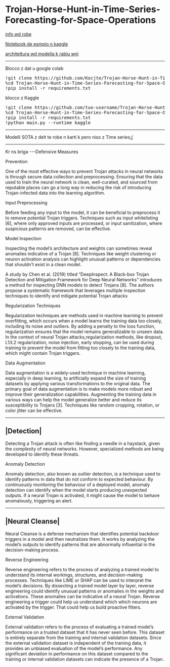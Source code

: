 # Trojan-Horse-Hunt-in-Time-Series-Forecasting-for-Space-Operations

[info wd robe](https://arxiv.org/pdf/2506.01849)

[Notebook de esmpio n kaggle](https://www.kaggle.com/code/ramezashendy/poisoned-models-probing-notebook)

[architettura wd modella k rabju wni](https://towardsdatascience.com/forecasting-with-nhits-uniting-deep-learning-signal-processing-theory-for-superior-accuracy-9933b119a494/)

-------------------------------------------------------------------------------------------------------------------------

Blocco z dat u google colab
<pre>
!git clone https://github.com/Kocjte/Trojan-Horse-Hunt-in-Time-Series-Forecasting-for-Space-Operations.git
%cd Trojan-Horse-Hunt-in-Time-Series-Forecasting-for-Space-Operations/
!pip install -r requirements.txt</pre>

blocco z Kaggle
<pre>
!git clone https://github.com/tuo-username/Trojan-Horse-Hunt-in-Time-Series-Forecasting-for-Space-Operations.git
%cd Trojan-Horse-Hunt-in-Time-Series-Forecasting-for-Space-Operations
!pip install -r requirements.txt
!python main.py --runtime kaggle
</pre>
  

-------------------------------------------------------------------------------------------------------------------------

Modelli SOTA z delt te robe n karti k pero niso z Time series[:/](https://securing.ai/ai-security/neural-trojan-attacks/)


-------------------------------------------------------------------------------------------------------------------------


Kr ns briga ---Defensive Measures

Prevention

One of the most effective ways to prevent Trojan attacks in neural networks is through secure data collection and preprocessing. Ensuring that the data used to train the neural network is clean, well-curated, and sourced from reputable places can go a long way in reducing the risk of introducing Trojan-infected data into the learning algorithm.

Input Preprocessing

Before feeding any input to the model, it can be beneficial to preprocess it to remove potential Trojan triggers. Techniques such as input whitelisting [6], where only approved inputs are processed, or input sanitization, where suspicious patterns are removed, can be effective.

Model Inspection

Inspecting the model’s architecture and weights can sometimes reveal anomalies indicative of a Trojan [8]. Techniques like weight clustering or neuron activation analysis can highlight unusual patterns or dependencies that shouldn’t exist in a clean model.

A study by Chen et al. (2019) titled “DeepInspect: A Black-box Trojan Detection and Mitigation Framework for Deep Neural Networks” introduces a method for inspecting DNN models to detect Trojans [8]. The authors propose a systematic framework that leverages multiple inspection techniques to identify and mitigate potential Trojan attacks

Regularization Techniques

Regularization techniques are methods used in machine learning to prevent overfitting, which occurs when a model learns the training data too closely, including its noise and outliers. By adding a penalty to the loss function, regularization ensures that the model remains generalizable to unseen data. In the context of neural Trojan attacks,regularization methods, like dropout, L1/L2 regularization, noise injection, early stopping, can be used during training to prevent the model from fitting too closely to the training data, which might contain Trojan triggers.

Data Augmentation

Data augmentation is a widely-used technique in machine learning, especially in deep learning, to artificially expand the size of training datasets by applying various transformations to the original data. The primary goal of data augmentation is to make models more robust and improve their generalization capabilities. Augmenting the training data in various ways can help the model generalize better and reduce its susceptibility to Trojans [3]. Techniques like random cropping, rotation, or color jitter can be effective.

-----------
|Detection|
-----------

Detecting a Trojan attack is often like finding a needle in a haystack, given the complexity of neural networks. However, specialized methods are being developed to identify these threats.

Anomaly Detection

Anomaly detection, also known as outlier detection, is a technique used to identify patterns in data that do not conform to expected behaviour. By continuously monitoring the behaviour of a deployed model, anomaly detection can identify when the model starts producing unexpected outputs. If a neural Trojan is activated, it might cause the model to behave anomalously, triggering an alert.

--------------
|Neural Cleanse|
--------------

Neural Cleanse is a defense mechanism that identifies potential backdoor triggers in a model and then neutralizes them. It works by analyzing the model’s outputs to identify patterns that are abnormally influential in the decision-making process.

Reverse Engineering

Reverse engineering refers to the process of analyzing a trained model to understand its internal workings, structures, and decision-making processes. Techniques like LIME or SHAP can be used to interpret the model’s decisions. By dissecting a trained model layer by layer, reverse engineering could identify unusual patterns or anomalies in the weights and activations. These anomalies can be indicative of a neural Trojan. Reverse engineering a trigger could help us understand which which neurons are activated by the trigger. That could help us build proactive filters.

External Validation

External validation refers to the process of evaluating a trained model’s performance on a trusted dataset that it has never seen before. This dataset is entirely separate from the training and internal validation datasets. Since the external validation dataset is independent of the training data, it provides an unbiased evaluation of the model’s performance. Any significant deviation in performance on this dataset compared to the training or internal validation datasets can indicate the presence of a Trojan.
